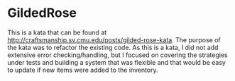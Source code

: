 GildedRose
==========
This is a kata that can be found at http://craftsmanship.sv.cmu.edu/posts/gilded-rose-kata.  The purpose of the kata was to refactor the existing code. As this is a kata, I did not add extensive error checking/handling, but I focused on covering the strategies under tests and building a system that was flexible and that would be easy to update if new items were added to the inventory.
